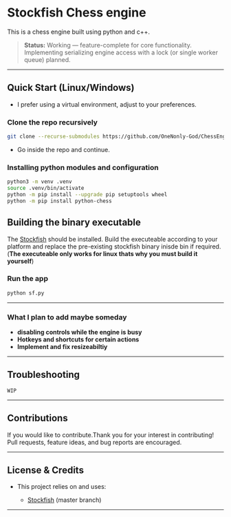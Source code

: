 # Stockfish Chess engine

This is a chess engine built using python and c++.

> **Status:** Working — feature-complete for core functionality. Implementing serializing engine access with a lock (or single worker queue) planned.

---

## Quick Start (Linux/Windows)

* I prefer using a virtual environment, adjust to your preferences.

### Clone the repo recursively
```bash
git clone --recurse-submodules https://github.com/OneNonly-God/ChessEngine.git
```

* Go inside the repo and continue.

### Installing python modules and configuration

```bash
python3 -m venv .venv
source .venv/bin/activate
python -m pip install --upgrade pip setuptools wheel
python -m pip install python-chess
```

## Building the binary executable

The [Stockfish](https://github.com/official-stockfish/Stockfish) should be installed. Build the executeable according to your platform and replace the pre-existing stockfish binary inisde bin if required.
(**The executeable only works for linux thats why you must build it yourself**)


### Run the app
```bash
python sf.py
```

---

### What I plan to add maybe someday

* **disabling controls while the engine is busy**
* **Hotkeys and shortcuts for certain actions**
* **Implement and fix resizeabiltiy**
---

## Troubleshooting
    WIP
---

## Contributions

If you would like to contribute.Thank you for your interest in contributing! Pull requests, feature ideas, and bug reports are encouraged.

---

## License & Credits

* This project relies on and uses:

  * [Stockfish](https://github.com/official-stockfish/Stockfish) (master branch)
---
